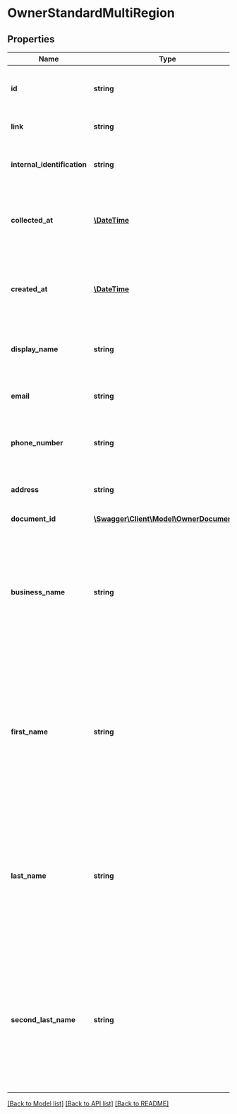 # OwnerStandardMultiRegion

## Properties
Name | Type | Description | Notes
------------ | ------------- | ------------- | -------------
**id** | **string** | Belvo&#x27;s unique identifier for the current item. | 
**link** | **string** | The &#x60;link.id&#x60; the data belongs to. | 
**internal_identification** | **string** | The institution&#x27;s internal identifier for the owner. | 
**collected_at** | [**\DateTime**](\DateTime.md) | The ISO-8601 timestamp when the data point was collected. | 
**created_at** | [**\DateTime**](\DateTime.md) | The ISO-8601 timestamp of when the data point was created in Belvo&#x27;s database. | [optional] 
**display_name** | **string** | The full name of the owner, as provided by the bank. | 
**email** | **string** | The account owner&#x27;s registered email address. | 
**phone_number** | **string** | The account owner&#x27;s registered phone number. | 
**address** | **string** | The accounts owners registered address. | 
**document_id** | [**\Swagger\Client\Model\OwnerDocumentId**](OwnerDocumentId.md) |  | [optional] 
**business_name** | **string** | *This field has been deprecated. For more information regarding Belvo and deprecation, see our [Deprecated fields](https://developers.belvo.com/reference/using-the-api-reference#%EF%B8%8F-deprecated-fields) explanation.*  *The name of the business.* | [optional] 
**first_name** | **string** | *This field has been deprecated. For more information regarding Belvo and deprecation, see our [Deprecated fields](https://developers.belvo.com/reference/using-the-api-reference#%EF%B8%8F-deprecated-fields) explanation.*  *The first name of the account owner.* | [optional] 
**last_name** | **string** | *This field has been deprecated. For more information regarding Belvo and deprecation, see our [Deprecated fields](https://developers.belvo.com/reference/using-the-api-reference#%EF%B8%8F-deprecated-fields) explanation.*  *The last name of the account owner.* | [optional] 
**second_last_name** | **string** | *This field has been deprecated. For more information regarding Belvo and deprecation, see our [Deprecated fields](https://developers.belvo.com/reference/using-the-api-reference#%EF%B8%8F-deprecated-fields) explanation.*  *The second last name of the account owner.* | [optional] 

[[Back to Model list]](../../README.md#documentation-for-models) [[Back to API list]](../../README.md#documentation-for-api-endpoints) [[Back to README]](../../README.md)

